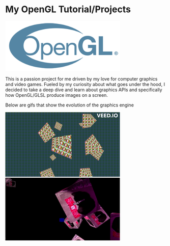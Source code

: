 # My OpenGL Tutorial/Projects

<img alt="alt_text" width="360px" src="images/opengl_logo.png " />

This is a passion project for me driven by my love for computer graphics and video games. Fueled by my curiosity about what goes under the hood, I decided to take a deep dive and learn about graphics APIs and specifically how OpenGL/GLSL produce images on a screen.

Below are gifs that show the evolution of the graphics engine

<img alt="alt_text" width="360px" src="images/snoopy_triangle.gif " />

<img alt="alt_text" width="360px" src="images/cubes.gif " />


